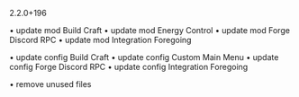 2.2.0+196

• update mod Build Craft
• update mod Energy Control
• update mod Forge Discord RPC
• update mod Integration Foregoing

• update config Build Craft
• update config Custom Main Menu
• update config Forge Discord RPC
• update config Integration Foregoing

• remove unused files
